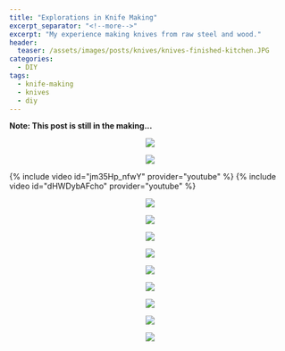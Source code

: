 ```yaml
---
title: "Explorations in Knife Making"
excerpt_separator: "<!--more-->"
excerpt: "My experience making knives from raw steel and wood."
header:
  teaser: /assets/images/posts/knives/knives-finished-kitchen.JPG
categories:
  - DIY
tags:
  - knife-making
  - knives
  - diy
---
```


**Note: This post is still in the making...**


<p align = "center">
<img src = "/assets/images/posts/knives/knives-blanks.JPG">
</p>
<p align = "center">
<em>
</em>
</p>


<p align = "center">
<img src = "/assets/images/posts/knives/knives-board.HEIC">
</p>
<p align = "center">
<em>
</em>
</p>

{% include video id="jm35Hp_nfwY" provider="youtube" %}
{% include video id="dHWDybAFcho" provider="youtube" %}


<p align = "center">
<img src = "/assets/images/posts/knives/knives-chef-bevel.png">
</p>
<p align = "center">
<em>
</em>
</p>

<p align = "center">
<img src = "/assets/images/posts/knives/knives-chef-blank.heic">
</p>
<p align = "center">
<em>
</em>
</p>

<p align = "center">
<img src = "/assets/images/posts/knives/knives-finished-kitchen.jpg">
</p>
<p align = "center">
<em>
</em>
</p>

<p align = "center">
<img src = "/assets/images/posts/knives/knives-first-blanks.jpg">
</p>
<p align = "center">
<em>
</em>
</p>

<p align = "center">
<img src = "/assets/images/posts/knives/knives-glueup-clamp.heic">
</p>
<p align = "center">
<em>
</em>
</p>

<p align = "center">
<img src = "/assets/images/posts/knives/knives-glueup-setup.heic">
</p>
<p align = "center">
<em>
</em>
</p>

<p align = "center">
<img src = "/assets/images/posts/knives/knives-grinding.jpg">
</p>
<p align = "center">
<em>
</em>
</p>

<p align = "center">
<img src = "/assets/images/posts/knives/knives-handle-1.heic">
</p>
<p align = "center">
<em>
</em>
</p>

<p align = "center">
<img src = "/assets/images/posts/knives/knives-handle-2.heic">
</p>
<p align = "center">
<em>
</em>
</p>
